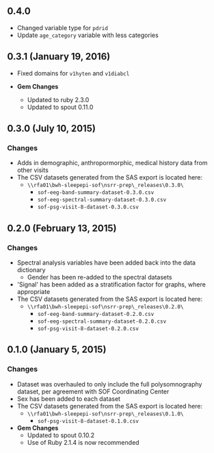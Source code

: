 ## 0.4.0

- Changed variable type for `pdrid`
- Update `age_category` variable with less categories

## 0.3.1 (January 19, 2016)

- Fixed domains for `v1hyten` and `v1diabcl`

- **Gem Changes**
  - Updated to ruby 2.3.0
  - Updated to spout 0.11.0

## 0.3.0 (July 10, 2015)

### Changes
- Adds in demographic, anthropormorphic, medical history data from other visits
- The CSV datasets generated from the SAS export is located here:
  - `\\rfa01\bwh-sleepepi-sof\nsrr-prep\_releases\0.3.0\`
    - `sof-eeg-band-summary-dataset-0.3.0.csv`
    - `sof-eeg-spectral-summary-dataset-0.3.0.csv`
    - `sof-psg-visit-8-dataset-0.3.0.csv`

## 0.2.0 (February 13, 2015)

### Changes
- Spectral analysis variables have been added back into the data dictionary
  - Gender has been re-added to the spectral datasets
- 'Signal' has been added as a stratification factor for graphs, where appropriate
- The CSV datasets generated from the SAS export is located here:
  - `\\rfa01\bwh-sleepepi-sof\nsrr-prep\_releases\0.2.0\`
    - `sof-eeg-band-summary-dataset-0.2.0.csv`
    - `sof-eeg-spectral-summary-dataset-0.2.0.csv`
    - `sof-psg-visit-8-dataset-0.2.0.csv`

## 0.1.0 (January 5, 2015)

### Changes
- Dataset was overhauled to only include the full polysomnography dataset, per agreement with SOF Coordinating Center
- Sex has been added to each dataset
- The CSV datasets generated from the SAS export is located here:
  - `\\rfa01\bwh-sleepepi-sof\nsrr-prep\_releases\0.1.0\`
    - `sof-psg-visit-8-dataset-0.1.0.csv`
- **Gem Changes**
  - Updated to spout 0.10.2
  - Use of Ruby 2.1.4 is now recommended
